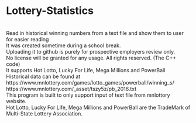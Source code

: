 # Lottery-Statistics
<br>
Read in historical winning numbers from a text file and show them to user for easier reading
<br>
It was created sometime during a school break.
<br>
Uploading it to github is purely for prospective employers review only.
<br>
No license will be granted for any usage. All rights reserved. (The C++ code)
<br>
It supports Hot Lotto, Lucky For Life, Mega Millions and PowerBall
<br>
Historical data can be found at
<br>
https://www.mnlottery.com/games/lotto_games/powerball/winning_s/
<br>
https://www.mnlottery.com/_asset/tszy5z/pb_2016.txt
<br>
This program is built to only support input of text file from mnlottory website.
<br>
Hot Lotto, Lucky For Life, Mega Millions and PowerBall are the TradeMark of Multi-State Lottery Association.
